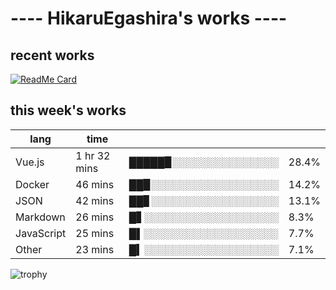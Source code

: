 # ---- HikaruEgashira's works ----

## recent works

[![ReadMe Card](https://github-readme-stats.vercel.app/api/pin/?username=twin-te&repo=twinte-front)](https://github.com/twin-te/twinte-front)

## this week's works

| lang        | time           |                       |        |
| ----------- | -------------- | --------------------- | ------ |
| Vue.js      | 1 hr 32 mins   | █████▉░░░░░░░░░░░░░░░ |  28.4% |
| Docker      | 46 mins        | ██▉░░░░░░░░░░░░░░░░░░ |  14.2% |
| JSON        | 42 mins        | ██▊░░░░░░░░░░░░░░░░░░ |  13.1% |
| Markdown    | 26 mins        | █▋░░░░░░░░░░░░░░░░░░░ |   8.3% |
| JavaScript  | 25 mins        | █▌░░░░░░░░░░░░░░░░░░░ |   7.7% |
| Other       | 23 mins        | █▍░░░░░░░░░░░░░░░░░░░ |   7.1% |

![trophy](https://github-profile-trophy.vercel.app/?username=HikaruEgashira&theme=onedark)
